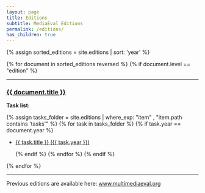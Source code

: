 ```yaml
---
layout: page
title: Editions
subtitle: MediaEval Editions
permalink: /editions/
has_children: true
---
```


{% assign sorted_editions = site.editions | sort: 'year' %}

{% for document in sorted_editions reversed %}
 {% if document.level == "edition" %}
 <hr>
 <h3><a href="{{ document.url | relative_url }}">{{ document.title }}</a></h3>
    
**Task list:**

   {% assign tasks_folder = site.editions | where_exp: "item" , "item.path contains 'tasks'" %}
   {% for task in tasks_folder %}
    {% if task.year == document.year %}

  * <a href="{{ task.url | relative_url }}">{{ task.title }} ({{ task.year }})</a>

    {% endif %}
  {% endfor %}
 {% endif %}

{% endfor %}

<hr>

Previous editions are available here:
                <a href='http://www.multimediaeval.org/'>www.multimediaeval.org</a>
